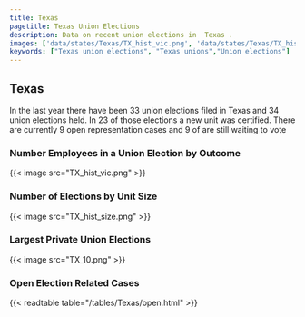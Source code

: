```yaml
---
title: Texas
pagetitle: Texas Union Elections
description: Data on recent union elections in  Texas .
images: ['data/states/Texas/TX_hist_vic.png', 'data/states/Texas/TX_hist_size.png', 'data/states/Texas/TX_10.png']
keywords: ["Texas union elections", "Texas unions","Union elections"]
---
```

##  Texas

In the last year there have been 33 union elections filed in Texas and 34 union elections held. In 23 of those elections a new unit was certified. There are currently 9 open representation cases and 9 of are still waiting to vote

### Number Employees in a Union Election by Outcome
{{< image src="TX_hist_vic.png" >}}

### Number of Elections by Unit Size
{{< image src="TX_hist_size.png" >}}

### Largest Private Union Elections
{{< image src="TX_10.png" >}}

### Open Election Related Cases
{{< readtable table="/tables/Texas/open.html" >}}

